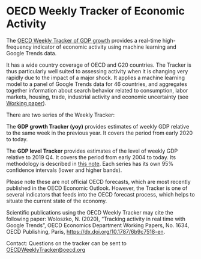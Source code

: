# OECD Weekly Tracker of Economic Activity

The [OECD Weekly Tracker of GDP growth](https://www.oecd.org/economy/weekly-tracker-of-gdp-growth/) provides a real-time high-frequency indicator of economic activity using machine learning and Google Trends data. 

It has a wide country coverage of OECD and G20 countries. The Tracker is thus particularly well suited to assessing activity when it is changing very rapidly due to the impact of a major shock. It applies a machine learning model to a panel of Google Trends data for 46 countries, and aggregates together information about search behavior related to consumption, labor markets, housing, trade, industrial activity and economic uncertainty (see [Working paper](https://www.oecd-ilibrary.org/economics/tracking-activity-in-real-time-with-google-trends_6b9c7518-en)).

There are two series of the Weekly Tracker:

The **GDP growth Tracker (yoy)** provides estimates of weekly GDP relative to the same week in the previous year. It covers the period from early 2020 to today.

The **GDP level Tracker** provides estimates of the level of weekly GDP relative to 2019 Q4. It covers the period from early 2004 to today. Its methodology is described in [this note](https://www.oecd.org/economy/outlook/Note-on-Tracker-of-GDP-Level.pdf).
Each series has its own 95% confidence intervals (lower and higher bands).

Please note these are not official OECD forecasts, which are most recently published in the OECD Economic Outlook. However, the Tracker is one of several indicators that feeds into the OECD forecast process, which helps to situate the current state of the economy.

Scientific publications using the OECD Weekly Tracker may cite the following paper: Woloszko, N. (2020), “Tracking activity in real time with Google Trends”, OECD Economics Department Working Papers, No. 1634, OECD Publishing, Paris, https://dx.doi.org/10.1787/6b9c7518-en.

Contact: Questions on the tracker can be sent to OECDWeeklyTracker@oecd.org

